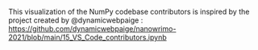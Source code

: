 This visualization of the NumPy codebase contributors is inspired by the project created by @dynamicwebpaige : https://github.com/dynamicwebpaige/nanowrimo-2021/blob/main/15_VS_Code_contributors.ipynb
